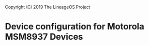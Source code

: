 Copyright (C) 2019 The LineageOS Project

Device configuration for Motorola MSM8937 Devices
==================================================
